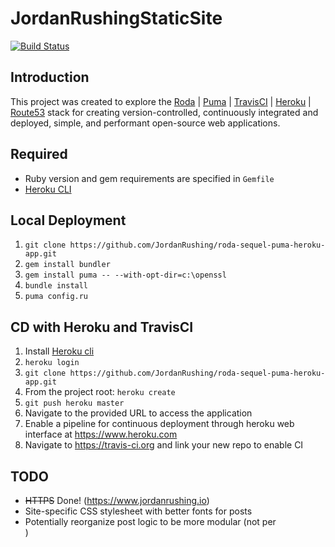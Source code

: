 # JordanRushingStaticSite
[![Build Status](https://travis-ci.org/JordanRushing/roda-sequel-puma-heroku-app.svg?branch=master)](https://travis-ci.org/JordanRushing/roda-sequel-puma-heroku-app)  

## Introduction
This project was created to explore the [Roda](https://github.com/jeremyevans/roda) | [Puma](https://github.com/puma/puma) | [TravisCI](https://travis-ci.org/) | [Heroku](https://dashboard.heroku.com/login) | [Route53](https://aws.amazon.com/route53/) stack for creating version-controlled, continuously integrated and deployed, simple, and performant open-source web applications.

## Required
* Ruby version and gem requirements are specified in ```Gemfile```
* [Heroku CLI](https://devcenter.heroku.com/articles/heroku-cli)  
  
## Local Deployment  
1. ```git clone https://github.com/JordanRushing/roda-sequel-puma-heroku-app.git```
2. ```gem install bundler```
3. ```gem install puma -- --with-opt-dir=c:\openssl```
3. ```bundle install```
4. ```puma config.ru```  

## CD with Heroku and TravisCI
1. Install [Heroku cli](https://devcenter.heroku.com/articles/heroku-cli) 
2. ```heroku login```
3. ```git clone https://github.com/JordanRushing/roda-sequel-puma-heroku-app.git```
4. From the project root: ```heroku create```
5. ```git push heroku master```
6. Navigate to the provided URL to access the application
7. Enable a pipeline for continuous deployment through heroku web interface at https://www.heroku.com
8. Navigate to https://travis-ci.org and link your new repo to enable CI

## TODO
* ~~HTTPS~~ Done! (https://www.jordanrushing.io)
* Site-specific CSS stylesheet with better fonts for posts
* Potentially reorganize post logic to be more modular (not per <article>)

